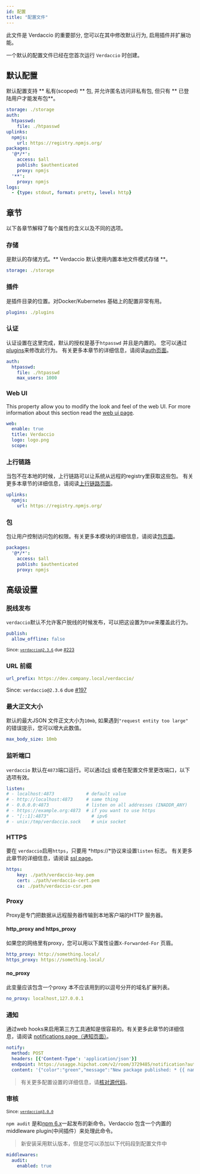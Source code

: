 ```yaml
---
id: 配置
title: "配置文件"
---
```

此文件是 Verdaccio 的重要部分, 您可以在其中修改默认行为, 启用插件并扩展功能。

一个默认的配置文件已经在您首次运行 ` Verdaccio ` 时创建。

## 默认配置

默认配置支持 ** 私有(scoped) ** 包, 并允许匿名访问非私有包, 但只有 ** 已登陆用户才能发布包**。

```yaml
storage: ./storage
auth:
  htpasswd:
    file: ./htpasswd
uplinks:
  npmjs:
    url: https://registry.npmjs.org/
packages:
  '@*/*':
    access: $all
    publish: $authenticated
    proxy: npmjs
  '**':
    proxy: npmjs
logs:
  - {type: stdout, format: pretty, level: http}
```

## 章节

以下各章节解释了每个属性的含义以及不同的选项。

### 存储

是默认的存储方式。** Verdaccio 默认使用内置本地文件模式存储 **。

```yaml
storage: ./storage
```

### 插件

是插件目录的位置。对Docker/Kubernetes 基础上的配置非常有用。

```yaml
plugins: ./plugins
```

### 认证

认证设置在这里完成，默认的授权是基于`htpasswd` 并且是内置的。 您可以通过[plugins](plugins.md)来修改此行为。 有关更多本章节的详细信息，请阅读[auth页面](auth.md)。

```yaml
auth:
  htpasswd:
    file: ./htpasswd
    max_users: 1000
```

### Web UI

This property allow you to modify the look and feel of the web UI. For more information about this section read the [web ui page](web.md).

```yaml
web:
  enable: true
  title: Verdaccio
  logo: logo.png
  scope:
```

### 上行链路

当包不在本地的时候，上行链路可以让系统从远程的registry里获取这些包。 有关更多本章节的详细信息，请阅读[上行链路页面](uplinks.md)。

```yaml
uplinks:
  npmjs:
    url: https://registry.npmjs.org/
```

### 包

包让用户控制访问包的权限。有关更多本模块的详细信息，请阅读[包页面](packages.md)。

```yaml
packages:
  '@*/*':
    access: $all
    publish: $authenticated
    proxy: npmjs
```

## 高级设置

### 脱线发布

`verdaccio`默认不允许客户脱线的时候发布，可以把这设置为*true*来覆盖此行为。

```yaml
publish:
  allow_offline: false
```

<small>Since: <code>verdaccio@2.3.6</code> due <a href="https://github.com/verdaccio/verdaccio/pull/223">#223</a></small>

### URL 前缀

```yaml
url_prefix: https://dev.company.local/verdaccio/
```

Since: `verdaccio@2.3.6` due [#197](https://github.com/verdaccio/verdaccio/pull/197)

### 最大正文大小

默认的最大JSON 文件正文大小为`10mb`, 如果遇到`"request entity too large"` 的错误提示，您可以增大此数值。

```yaml
max_body_size: 10mb
```

### 监听端口

`verdaccio` 默认在`4873`端口运行。可以通过[cli](cli.md) 或者在配置文件里更改端口，以下选项有效。

```yaml
listen:
# - localhost:4873            # default value
# - http://localhost:4873     # same thing
# - 0.0.0.0:4873              # listen on all addresses (INADDR_ANY)
# - https://example.org:4873  # if you want to use https
# - "[::1]:4873"                # ipv6
# - unix:/tmp/verdaccio.sock    # unix socket
```

### HTTPS

要在 `verdaccio`启用`https`，只要用 *https://*协议来设置`listen` 标志。 有关更多此章节的详细信息，请阅读 [ssl page](ssl.md)。

```yaml
https:
    key: ./path/verdaccio-key.pem
    cert: ./path/verdaccio-cert.pem
    ca: ./path/verdaccio-csr.pem
```

### Proxy

Proxy是专门把数据从远程服务器传输到本地客户端的HTTP 服务器。

#### http_proxy and https_proxy

如果您的网络里有proxy，您可以用以下属性设置`X-Forwarded-For` 页眉。

```yaml
http_proxy: http://something.local/
https_proxy: https://something.local/
```

#### no_proxy

此变量应该包含一个proxy 本不应该用到的以逗号分开的域名扩展列表。

```yaml
no_proxy: localhost,127.0.0.1
```

### 通知

通过web hooks来启用第三方工具通知是很容易的。有关更多此章节的详细信息，请阅读 [notifications page（通知页面）](notifications.md)。

```yaml
notify:
  method: POST
  headers: [{'Content-Type': 'application/json'}]
  endpoint: https://usagge.hipchat.com/v2/room/3729485/notification?auth_token=mySecretToken
  content: '{"color":"green","message":"New package published: * {{ name }}*","notify":true,"message_format":"text"}'
```

> 有关更多配置设置的详细信息，请[核对源代码](https://github.com/verdaccio/verdaccio/tree/master/conf)。

### 审核

<small>Since: <code>verdaccio@3.0.0</code></small>

`npm audit` 是和[npm 6.x](https://github.com/npm/npm/releases/tag/v6.1.0)一起发布的新命令。Verdaccio 包含一个内置的middleware plugin(中间插件）来处理此命令。

> 新安装采用默认版本，但是您可以添加以下代码段到配置文件中

```yaml
middlewares:
  audit:
    enabled: true
```